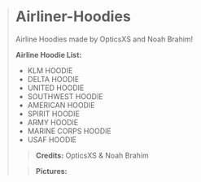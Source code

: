 > # Airliner-Hoodies
> Airline Hoodies made by OpticsXS and Noah Brahim! 
> 
> 
> **Airline Hoodie List:**
> - KLM HOODIE
> - DELTA HOODIE
> - UNITED HOODIE 
> - SOUTHWEST HOODIE 
> - AMERICAN HOODIE 
> - SPIRIT HOODIE
> - ARMY HOODIE
> - MARINE CORPS HOODIE
> - USAF HOODIE
> 
> 
> > **Credits:** OpticsXS & Noah Brahim
> 
> > **Pictures:**
> 
> 
> 

